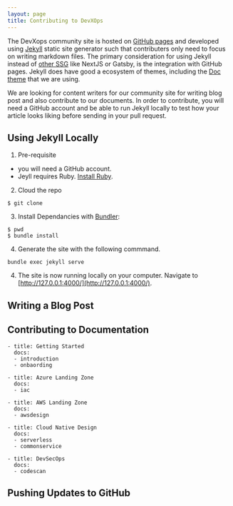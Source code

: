 ```yaml
---
layout: page
title: Contributing to DevXOps
---
```


The DevXops community site is hosted on [GitHub pages](https://pages.github.com) and developed using [Jekyll](https://jekyllrb.com) static site generator such that contributers only need to focus on writing markdown files. The primary consideration for using Jekyll instead of [other SSG](https://jamstack.org/generators/) like NextJS or Gatsby, is the integration with GitHub pages. Jekyll does have good a ecosystem of themes, including the [Doc theme](https://preview.themeforest.net/item/docs-responsive-documentation-manual-jekyll-theme/full_screen_preview/21131076?_ga=2.108511234.1642576812.1652670429-1193949032.1652515315) that we are using.

We are looking for content writers for our community site for writing blog post and also contribute to our documents. In order to contribute, you will need a GitHub account and be able to run Jekyll locally to test how your article looks liking before sending in your pull request.


## Using Jekyll Locally

1. Pre-requisite
- you will need a GitHub account.
- Jeyll requires Ruby. [Install Ruby](https://www.ruby-lang.org/en/documentation/installation/).

2. Cloud the repo
```
$ git clone
```

3. Install Dependancies with [Bundler](http://bundler.io/):
```
$ pwd
$ bundle install
```

4. Generate the site with the following commmand.
```
bundle exec jekyll serve
```

4. The site is now running locally on your computer. Navigate to [http://127.0.0.1:4000/](http://127.0.0.1:4000/).


## Writing a Blog Post


## Contributing to Documentation

```
- title: Getting Started
  docs:
  - introduction
  - onbaording

- title: Azure Landing Zone
  docs:
  - iac

- title: AWS Landing Zone
  docs:
  - awsdesign

- title: Cloud Native Design
  docs:
  - serverless
  - commonservice

- title: DevSecOps
  docs:
  - codescan
  ```

## Pushing Updates to GitHub

